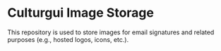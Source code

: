 # Culturgui Image Storage
This repository is used to store images for email signatures and related purposes (e.g., hosted logos, icons, etc.).
